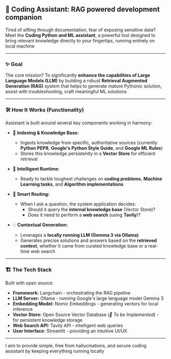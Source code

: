 ## 🚀 Coding Assistant: RAG powered development companion

Tired of sifting through documentation, fear of exposing sensitive data? Meet the **Coding Python and ML assistant**, a powerful tool designed to bring relevant knowledge directly to your fingertips, running entirely on local machine

---

### ✨ Goal

The core mission? To significantly **enhance the capabilities of Large Language Models (LLM)** by building a robust **Retrieval Augmented Generation (RAG)** system that helps to generate mature Pythonic solution, assist with troubleshooting, craft meaningful ML solutions

---

### 🛠️ How It Works (Functionality)

Assistant is built around several key components working in harmony:

* 💾 **Indexing & Knowledge Base:**
    * Ingests knowledge from specific, authoritative sources (currently **Python PEP8**, **Google's Python Style Guide**,  and **Google ML Rules**)
    * Stores this knowledge persistently in a **Vector Store** for efficient retrieval

* 🧠 **Intelligent Runtime:**
    * Ready to tackle toughest challenges on **coding problems**, **Machine Learning tasks**, and **Algorithm implementations**

* 🚦 **Smart Routing:**
    * When I ask a question, the system application decides:
        * Should it query the **internal knowledge base** (Vector Store)?
        * Does it need to perform a **web search** (using **Tavily**)?

* 💡 **Contextual Generation:**
    * Leverages a **locally running LLM (Gemma 3 via Ollama)**
    * Generates precise solutions and answers based on the **retrieved context**, whether it came from curated knowledge base or a real-time web search

---

### 🏗️ The Tech Stack

Built with open source:

* **Framework:** Langchain - orchestrating the RAG pipeline
* **LLM Server:** Ollama - running Google's large language model Gemma 3
* **Embedding Model:** Nomic Embeddings - generating vectors for local inference
* **Vector Store:** Open Source Vector Database (*📝 To be Implemented*) - for persistent knowledge storage
* **Web Search API:** Tavily API - intelligent web queries
* **User Interface:** Streamlit - providing an intuitive UI/UX

---

I aim to provide simple, free from hallucinations, and secure coding assistant by keeping everything running locally

